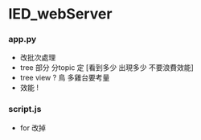 # IED_webServer


### app.py 
* 改批次處理
* tree 部分 分topic 定 [看到多少 出現多少 不要浪費效能]
* tree view ? 鳥 多雞台要考量
* 效能 !

### script.js
* for 改掉 





